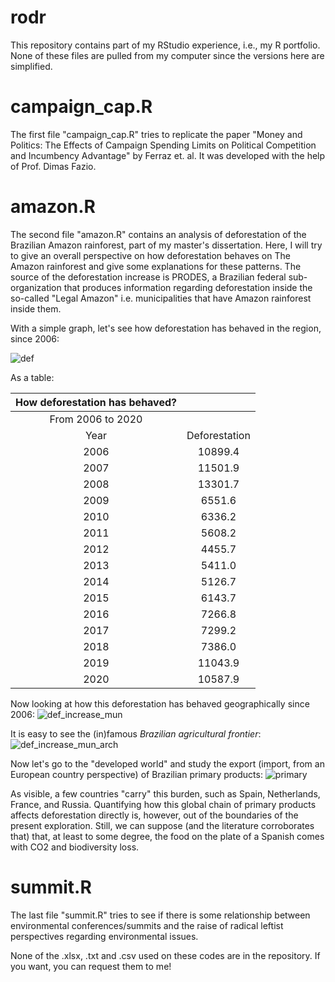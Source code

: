 # rodr

This repository contains part of my RStudio experience, i.e., my R portfolio. None of these files are pulled from my computer since the versions here are simplified.

# campaign_cap.R

The first file "campaign_cap.R" tries to replicate the paper "Money and Politics: The Effects of Campaign Spending Limits on Political Competition and Incumbency Advantage" by Ferraz et. al. It was developed with the help of Prof. Dimas Fazio. <!--print a few reproduction outputs and graphs-->

# amazon.R

The second file "amazon.R" contains an analysis of deforestation of the Brazilian Amazon rainforest, part of my master's dissertation. Here, I will try to give an overall perspective on how deforestation behaves on The Amazon rainforest and give some explanations for these patterns. The source of the deforestation increase is PRODES, a Brazilian federal sub-organization that produces information regarding deforestation inside the so-called "Legal Amazon" i.e. municipalities that have Amazon rainforest inside them.

With a simple graph, let's see how deforestation has behaved in the region, since 2006:

![def](https://user-images.githubusercontent.com/51092062/216448491-071e5621-d084-47ef-8618-97fc915fbf31.png)

As a table:

| How deforestation has behaved? |               |
|:------------------------------:|:-------------:|
|        From 2006 to 2020       |               |
|                           Year | Deforestation |
|                           2006 |       10899.4 |
|                           2007 |       11501.9 |
|                           2008 |       13301.7 |
|                           2009 |        6551.6 |
|                           2010 |        6336.2 |
|                           2011 |        5608.2 |
|                           2012 |        4455.7 |
|                           2013 |        5411.0 |
|                           2014 |        5126.7 |
|                           2015 |        6143.7 |
|                           2016 |        7266.8 |
|                           2017 |        7299.2 |
|                           2018 |        7386.0 |
|                           2019 |       11043.9 |
|                           2020 |       10587.9 |

Now looking at how this deforestation has behaved geographically since 2006:
![def_increase_mun](https://user-images.githubusercontent.com/51092062/216614481-030c1ccd-d2f0-4552-b77a-7e0a3ebaeac2.png)

It is easy to  see the (in)famous *Brazilian agricultural frontier*:
![def_increase_mun_arch](https://user-images.githubusercontent.com/51092062/216621837-3c51c06e-1231-4acb-ab3f-9fc00f8443c9.png)


Now let's go to the "developed world" and study the export (import, from an European country perspective) of Brazilian primary products:
![primary](https://user-images.githubusercontent.com/51092062/216446120-b742edea-fb8e-4f0d-ac59-94993944693f.png)

As visible, a few countries "carry" this burden, such as Spain, Netherlands, France, and Russia. Quantifying how this global chain of primary products affects deforestation directly is, however, out of the boundaries of the present exploration. Still, we can suppose (and the literature corroborates that) that, at least to some degree, the food on the plate of a Spanish comes with CO2 and biodiversity loss.      

# summit.R

The last file "summit.R" tries to see if there is some relationship between environmental conferences/summits and the raise of radical leftist perspectives regarding environmental issues.

None of the .xlsx, .txt and .csv used on these codes are in the repository. If you want, you can request them to me!
